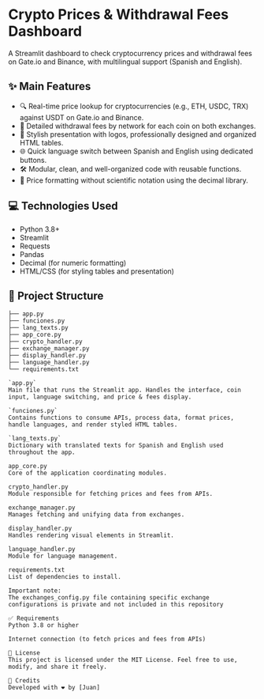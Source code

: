 # Crypto Prices & Withdrawal Fees Dashboard

A Streamlit dashboard to check cryptocurrency prices and withdrawal fees on Gate.io and Binance, with multilingual support (Spanish and English).

## ✨ Main Features

- 🔍 Real-time price lookup for cryptocurrencies (e.g., ETH, USDC, TRX) against USDT on Gate.io and Binance.
- 💸 Detailed withdrawal fees by network for each coin on both exchanges.
- 🎨 Stylish presentation with logos, professionally designed and organized HTML tables.
- 🌐 Quick language switch between Spanish and English using dedicated buttons.
- 🛠 Modular, clean, and well-organized code with reusable functions.
- 🔢 Price formatting without scientific notation using the decimal library.

## 💻 Technologies Used

- Python 3.8+
- Streamlit
- Requests
- Pandas
- Decimal (for numeric formatting)
- HTML/CSS (for styling tables and presentation)

## 📁 Project Structure

```plaintext
├── app.py
├── funciones.py
├── lang_texts.py
├── app_core.py
├── crypto_handler.py
├── exchange_manager.py
├── display_handler.py
├── language_handler.py
└── requirements.txt

`app.py`  
Main file that runs the Streamlit app. Handles the interface, coin input, language switching, and price & fees display.

`funciones.py`  
Contains functions to consume APIs, process data, format prices, handle languages, and render styled HTML tables.

`lang_texts.py`  
Dictionary with translated texts for Spanish and English used throughout the app.

app_core.py
Core of the application coordinating modules.

crypto_handler.py
Module responsible for fetching prices and fees from APIs.

exchange_manager.py
Manages fetching and unifying data from exchanges.

display_handler.py
Handles rendering visual elements in Streamlit.

language_handler.py
Module for language management.

requirements.txt
List of dependencies to install.

Important note:
The exchanges_config.py file containing specific exchange configurations is private and not included in this repository

✅ Requirements
Python 3.8 or higher

Internet connection (to fetch prices and fees from APIs)

📄 License
This project is licensed under the MIT License. Feel free to use, modify, and share it freely.

🙏 Credits
Developed with ❤️ by [Juan]
